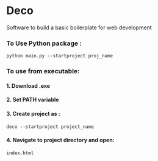 # Deco
Software to build a basic boilerplate for web development

### To Use Python package :
    
    python main.py --startproject proj_name

### To use from executable:
    
#### 1. Download .exe 
    
#### 2. Set PATH variable
    
#### 3. Create project as :
    
    deco --startproject project_name
    
#### 4. Navigate to project directory and open:
    
    index.html